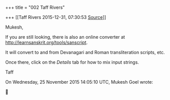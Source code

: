 +++
title = "002 Taff Rivers"

+++
[[Taff Rivers	2015-12-31, 07:30:53 [Source](https://groups.google.com/g/samskrita/c/xc2OMMnzU7U)]]



Mukesh,  
  
 If you are still looking, there is also an online converter at <http://learnsanskrit.org/tools/sanscript>.  
  
It will convert to and from Devanagari and Roman transliteration scripts, etc.  
  
Once there, click on the *Details* tab for how to mix input strings.  
  
 Taff

  
  
  
  
On Wednesday, 25 November 2015 14:05:10 UTC, Mukesh Goel wrote:



